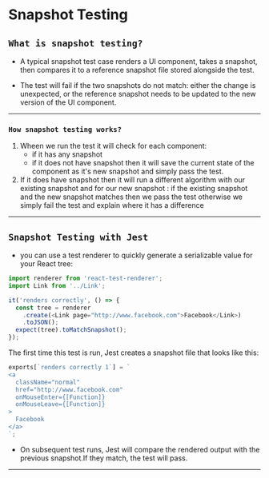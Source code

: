 # Snapshot Testing

## `What is snapshot testing?`

- A typical snapshot test case renders a UI component, takes a snapshot, then compares it to a reference snapshot file stored alongside the test.

- The test will fail if the two snapshots do not match: either the change is unexpected, or the reference snapshot needs to be updated to the new version of the UI component.

---

### `How snapshot testing works?`

1. Wheen we run the test it will check for each component:
   - if it has any snapshot
   - if it does not have snapshot then it will save the current state of the component as it's new snapshot and simply pass the test.
2. If it does have snapshot then it will run a different algorithm with our existing snapshot and for our new snapshot : if the existing snapshot and the new snapshot matches then we pass the test otherwise we simply fail the test and explain where it has a difference

---

## `Snapshot Testing with Jest`

- you can use a test renderer to quickly generate a serializable value for your React tree:

```Javascript
import renderer from 'react-test-renderer';
import Link from '../Link';

it('renders correctly', () => {
  const tree = renderer
    .create(<Link page="http://www.facebook.com">Facebook</Link>)
    .toJSON();
  expect(tree).toMatchSnapshot();
});
```

The first time this test is run, Jest creates a snapshot file that looks like this:

```Javascript
exports[`renders correctly 1`] = `
<a
  className="normal"
  href="http://www.facebook.com"
  onMouseEnter={[Function]}
  onMouseLeave={[Function]}
>
  Facebook
</a>
`;
```

- On subsequent test runs, Jest will compare the rendered output with the previous snapshot.If they match, the test will pass.

---
